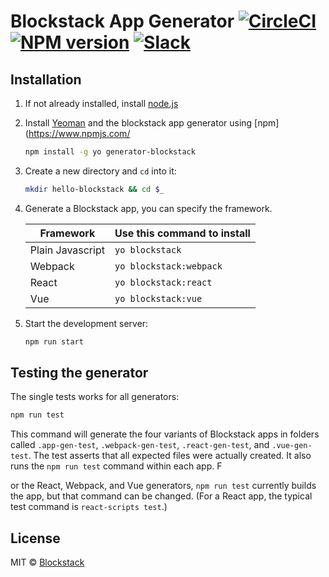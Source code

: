 # Blockstack App Generator [![CircleCI][circleci-image]][circleci-url] [![NPM version][npm-image]][npm-url] [![Slack][slack-image]][slack-url]

## Installation

1. If not already installed, install [node.js](https://nodejs.org/)
2. Install [Yeoman](http://yeoman.io) and the blockstack app generator using [npm](https://www.npmjs.com/

    ```bash
    npm install -g yo generator-blockstack
    ```

3. Create a new directory and `cd` into it:

    ```bash
    mkdir hello-blockstack && cd $_
    ```

4. Generate a Blockstack app, you can specify the framework.

    | Framework | Use this command to install |
    |------------------|-----------------------------|
    | Plain Javascript | `yo blockstack` |
    | Webpack | `yo blockstack:webpack` |
    | React | `yo blockstack:react` |
    | Vue | `yo blockstack:vue` |

5. Start the development server:

    ```bash
    npm run start
    ```

## Testing the generator

The single tests works for all generators:


```bash
npm run test
```

This command will generate the four variants of Blockstack apps in folders called `.app-gen-test`,
`.webpack-gen-test`, `.react-gen-test`, and `.vue-gen-test`. The test asserts that all expected files were
actually created. It also runs the `npm run test` command within each app. F

or the
React, Webpack, and Vue generators, `npm run test` currently builds the app, but that command can be
changed. (For a React app, the typical test command is `react-scripts test`.)

## License

MIT © [Blockstack](https://blockstack.com)


[npm-image]: https://img.shields.io/npm/v/generator-blockstack.svg
[npm-url]: https://www.npmjs.com/package/generator-blockstack
[circleci-image]: https://circleci.com/gh/blockstack/blockstack-app-generator.svg?style=shield&circle-token=:circle-token
[circleci-url]: https://circleci.com/gh/blockstack/blockstack-app-generator/tree/master
[slack-image]: http://slack.blockstack.org/badge.svg
[slack-url]: http://slack.blockstack.org/
